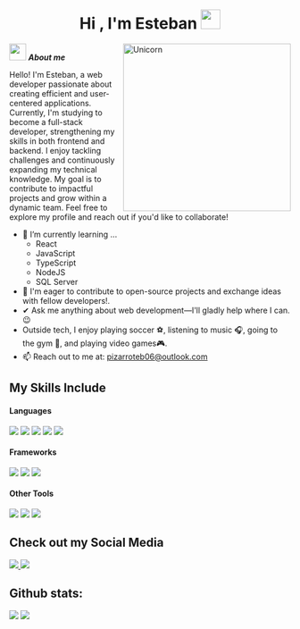 <h1 align="center">Hi , I'm Esteban <img src="https://media.giphy.com/media/hvRJCLFzcasrR4ia7z/giphy.gif" width="35"></h1>
<img align="right" width=300px alt="Unicorn" src="https://media1.tenor.com/m/DJWz8WlvMSgAAAAd/monkey-monkeys.gif"/>

<img src="https://media.giphy.com/media/ObNTw8Uzwy6KQ/giphy.gif" width="30px">&nbsp;***About me***

Hello! I'm Esteban, a web developer passionate about creating efficient and user-centered applications. Currently, I'm studying to become a full-stack developer, strengthening my skills in both frontend and backend. I enjoy tackling challenges and continuously expanding my technical knowledge. My goal is to contribute to impactful projects and grow within a dynamic team. Feel free to explore my profile and reach out if you'd like to collaborate!

- 🌱 I’m currently learning ...
  - React
  - JavaScript
  - TypeScript
  - NodeJS
  - SQL Server
- 👯 I'm eager to contribute to open-source projects and exchange ideas with fellow developers!.
- ✔ Ask me anything about web development—I'll gladly help where I can.😉<br>
- Outside tech, I enjoy playing soccer ⚽, listening to music 🎧, going to the gym 💪, and playing video games🎮.
- 📫 Reach out to me at: <a href="pizarroteb06@outlook.com">pizarroteb06@outlook.com</a>

## My Skills Include

<h4> Languages </h4>
<span> 
  <img src="https://img.shields.io/badge/HTML5-E34F26?style=for-the-badge&logo=html5&logoColor=white">
  <img src="https://img.shields.io/badge/CSS3-1572B6?style=for-the-badge&logo=css3&logoColor=white">
  <img src="https://img.shields.io/badge/JavaScript-F7DF1E?style=for-the-badge&logo=javascript&logoColor=black">
  <img src="https://img.shields.io/badge/python-3670A0?style=for-the-badge&logo=python&logoColor=ffdd54">
  <img src="https://img.shields.io/badge/typescript-%23007ACC.svg?style=for-the-badge&logo=typescript&logoColor=white">
</span>

<h4> Frameworks </h4>
<span>
  <img src="https://img.shields.io/badge/react-%2320232a.svg?style=for-the-badge&logo=react&logoColor=%2361DAFB"/>
  <img src="https://img.shields.io/badge/angular-%23DD0031.svg?style=for-the-badge&logo=angular&logoColor=white"/>
  <img src="https://img.shields.io/badge/Bootstrap-563D7C?style=for-the-badge&logo=bootstrap&logoColor=white"/>
</span>

<h4> Other Tools</h4>
<span>
  <img src="https://img.shields.io/badge/github-%23121011.svg?style=for-the-badge&logo=github&logoColor=white">
  <img src="https://img.shields.io/badge/git-%23F05033.svg?style=for-the-badge&logo=git&logoColor=white">
  <img src="https://img.shields.io/badge/Postman-FF6C37?style=for-the-badge&logo=postman&logoColor=white">
</span>

## Check out my Social Media
<a target="_blank" href="https://www.instagram.com/esteban_pizarro25/">
  <img src="https://img.shields.io/badge/Instagram-%23E4405F.svg?style=for-the-badge&logo=Instagram&logoColor=white">
</a>
<a target="_blank" href="https://www.linkedin.com/in/esteban-pizarro-5897362a9/">
  <img src="https://img.shields.io/badge/linkedin-%230077B5.svg?style=for-the-badge&logo=linkedin&logoColor=white">
</a>

<div >
<h2>Github stats:</h2> 

[![](https://github-readme-stats.vercel.app/api?username=Elitaxh06&show_icons=true&theme=tokyonight&hide_border=true&locale=en)](https://github.com/Elitaxh06)
[![](https://github-readme-streak-stats.herokuapp.com/?user=Elitaxh06&theme=material-palenight)](https://github.com/Elitaxh06)
</div>
